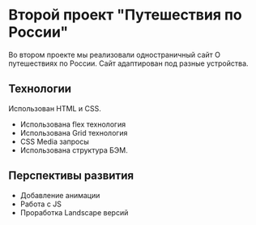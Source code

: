# Второй проект "Путешествия по России"
Во втором проекте мы реализовали одностраничный сайт О путешествиях по России. Сайт адаптирован под разные устройства.

## Технологии
Использован HTML и CSS.

* Использована flex технология
* Использована  Grid технология
* CSS Media запросы 
* Использована структура БЭМ.

## Перспективы развития

* Добавление анимации
* Работа с JS
* Проработка  Landscape версий

